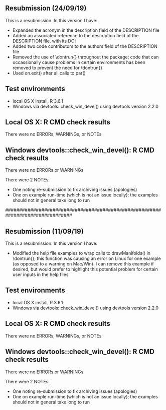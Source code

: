 ## Resubmission (24/09/19)
This is a resubmission. In this version I have:

* Expanded the acronym in the description field of the DESCRIPTION file
* Added an associated reference to the description field of the DESCRIPTION
file, with its DOI
* Added two code contributors to the authors field of the DESCRIPTION file
* Removed the use of \dontrun{} throughout the package; code that can
occassionally cause problems in certain environments has been removed to prevent
the need for \dontrun{}
* Used on.exit() after all calls to par()

## Test environments
* local OS X install, R 3.6.1
* Windows via devtools::check_win_devel() using devtools version 2.2.0

## Local OS X: R CMD check results
There were no ERRORs, WARNINGs, or NOTEs

## Windows devtools::check_win_devel(): R CMD check results
There were no ERRORs or WARNINGs

There were 2 NOTEs:
- One noting re-submission to fix archiving issues (apologies)
- One on example run-time (which is not an issue locally); the examples should
not in general take long to run

################################################################################

## Resubmission (11/09/19)
This is a resubmission. In this version I have:

* Modified the help file examples to wrap calls to drawManifolds() in
  \dontrun{}; this function was causing an error on Linux for one example (as
  opposed to a warning on Mac/Win). I can remove this example if desired, but
  would prefer to highlight this potential problem for certain user inputs in
  the help files

## Test environments
* local OS X install, R 3.6.1
* Windows via devtools::check_win_devel() using devtools version 2.2.0

## Local OS X: R CMD check results
There were no ERRORs, WARNINGs, or NOTEs

## Windows devtools::check_win_devel(): R CMD check results
There were no ERRORs or WARNINGs

There were 2 NOTEs:
- One noting re-submission to fix archiving issues (apologies)
- One on example run-time (which is not an issue locally); the examples should
not in general take long to run
